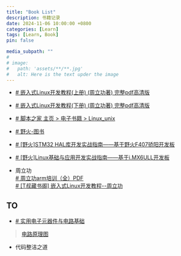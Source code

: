 ```yaml
---
title: "Book List"
description: 书籍记录
date: 2024-11-06 10:00:00 +0800
categories: [Learn]
tags: [Learn, Book]
pin: false

media_subpath: ""
#
# image:
#   path: 'assets/**/**.jpg'
#   alt: Here is the text upder the image
---
```


- [# 嵌入式Linux开发教程(上册) (周立功著) 完整pdf高清版](https://www.jb51.net/books/605812.html)
- [# 嵌入式Linux开发教程(下册) (周立功著) 完整pdf高清版](https://www.jb51.net/books/605813.html)
- [# 脚本之家  主页 > 电子书籍 > Linux_unix ](https://www.jb51.net/books/list246_1.html)

- [# 野火-图书](https://embedfire.com/boos-video/)
- [# [野火]STM32 HAL库开发实战指南——基于野火F407骄阳开发板](https://doc.embedfire.com/motor/f407jiaoyang/zh/latest/index.html)
- [# [野火]Linux基础与应用开发实战指南——基于i.MX6ULL开发板](https://doc.embedfire.com/linux/imx6/linux_base/zh/latest/index.html)

- 周立功  
[# 周立功arm培训（全）PDF](http://bbs.eeworld.com.cn/thread-92880-1-1.html)  
[# [T叔藏书阁] 嵌入式Linux开发教程--周立功](http://bbs.eeworld.com.cn/thread-563390-1-1.html)  

## TO
- [# 实用电子元器件与电路基础](https://book.douban.com/subject/3639214/)
>[电路原理图](https://www.zhihu.com/question/50219217/answer/120073476)

- 代码整洁之道
